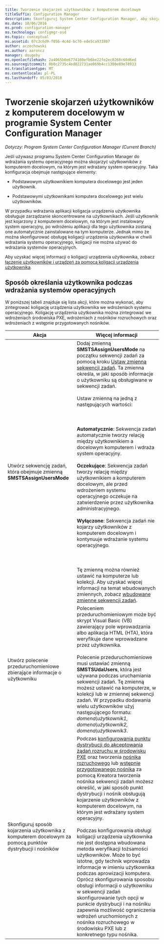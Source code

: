```yaml
---
title: Tworzenie skojarzeń użytkowników z komputerem docelowym
titleSuffix: Configuration Manager
description: Skonfiguruj System Center Configuration Manager, aby skojarzyć użytkowników z komputerów docelowych, podczas wdrażania systemów operacyjnych.
ms.date: 10/06/2016
ms.prod: configuration-manager
ms.technology: configmgr-osd
ms.topic: conceptual
ms.assetid: 07c3c6d9-f056-4c4d-bc70-ede5ca933807
author: aczechowski
ms.author: aaroncz
manager: dougeby
ms.openlocfilehash: 2a4065b0e6774160efb6be22fe2ec8268c60d6ed
ms.sourcegitcommit: 0b0c2735c4ed822731ae069b4cc1380e89e78933
ms.translationtype: MT
ms.contentlocale: pl-PL
ms.lasthandoff: 05/03/2018
---
```

# <a name="associate-users-with-a-destination-computer-in-system-center-configuration-manager"></a>Tworzenie skojarzeń użytkowników z komputerem docelowym w programie System Center Configuration Manager

*Dotyczy: Program System Center Configuration Manager (Current Branch)*

Jeśli używasz programu System Center Configuration Manager do wdrażania systemu operacyjnego można skojarzyć użytkowników z komputerem docelowym, na którym jest wdrażany system operacyjny. Taka konfiguracja obejmuje następujące elementy:  

-   Podstawowym użytkownikiem komputera docelowego jest jeden użytkownik.  

-   Podstawowymi użytkownikami komputera docelowego jest wielu użytkowników.  

 W przypadku wdrażania aplikacji koligacja urządzenia użytkownika obsługuje zarządzanie skoncentrowane na użytkownikach. Jeśli użytkownik jest kojarzony z komputerem docelowym, na którym jest instalowany system operacyjny, po wdrożeniu aplikacji dla tego użytkownika zostaną one automatycznie zainstalowane na tym komputerze. Jednak mimo że można skonfigurować obsługę koligacji urządzenia użytkownika w chwili wdrażania systemu operacyjnego, koligacji nie można używać do wdrażania systemów operacyjnych.  

 Aby uzyskać więcej informacji o koligacji urządzenia użytkownika, zobacz [łączenie użytkowników i urządzeń za pomocą koligacji urządzenia użytkownika](../../apps/deploy-use/link-users-and-devices-with-user-device-affinity.md).  

## <a name="how-to-specify-a-user-when-you-deploy-operating-systems"></a>Sposób określania użytkownika podczas wdrażania systemów operacyjnych  
 W poniższej tabeli znajduje się lista akcji, które można wykonać, aby zintegrować koligację urządzenia użytkownika we wdrożeniach systemu operacyjnego. Koligację urządzenia użytkownika można zintegrować we wdrożeniach środowiska PXE, wdrożeniach z nośników rozruchowych oraz wdrożeniach z wstępnie przygotowanych nośników.  

|Akcja|Więcej informacji|  
|------------|----------------------|  
|Utwórz sekwencję zadań, która obejmuje zmienną **SMSTSAssignUsersMode**|Dodaj zmienną **SMSTSAssignUsersMode** na początku sekwencji zadań za pomocą kroku [Ustaw zmienną sekwencji zadań](../../osd/understand/task-sequence-steps.md#BKMK_SetTaskSequenceVariable). Ta zmienna określa, w jaki sposób informacje o użytkowniku są obsługiwane w sekwencji zadań.<br /><br /> Ustaw zmienną na jedną z następujących wartości:<br /><br /> <br /><br /> **Automatycznie**: Sekwencja zadań automatycznie tworzy relację między użytkownikiem a docelowym komputerem i wdraża system operacyjny.<br /><br /> **Oczekujące**: Sekwencja zadań tworzy relację między użytkownikiem a komputerem docelowym, ale przed wdrożeniem systemu operacyjnego oczekuje na zatwierdzenie przez użytkownika administracyjnego.<br /><br /> **Wyłączone**: Sekwencja zadań nie kojarzy użytkowników z komputerem docelowym i kontynuuje wdrażanie systemu operacyjnego.<br /><br /> <br /><br /> Tę zmienną można również ustawić na komputerze lub kolekcji. Aby uzyskać więcej informacji na temat wbudowanych zmiennych, zobacz [wbudowane zmienne sekwencji zadań](../../osd/understand/task-sequence-built-in-variables.md).|  
|Utwórz polecenie przeduruchomieniowe zbierające informacje o użytkowniku|Poleceniem przeduruchomieniowym może być skrypt Visual Basic (VB) zawierający pole wprowadzania albo aplikacja HTML (HTA), która weryfikuje dane wprowadzane przez użytkownika.<br /><br /> Polecenie przeduruchomieniowe musi ustawiać zmienną **SMSTSUdaUsers**, która jest używana podczas uruchamiania sekwencji zadań. Tę zmienną możesz ustawić na komputerze, w kolekcji lub w zmiennej sekwencji zadań. W przypadku dodawania wielu użytkowników użyj następującego formatu: *domena\użytkownik1, domena\użytkownik2, domena\użytkownik3*.|  
|Skonfiguruj sposób kojarzenia użytkownika z komputerem docelowym za pomocą punktów dystrybucji i nośników|Podczas [konfigurowania punktu dystrybucji do akceptowania żądań rozruchu w środowisku PXE](https://technet.microsoft.com/library/mt627944\(TechNet.10\).aspx#BKMK_PXEDistributionPoint) oraz tworzenia [nośnika rozruchowego](http://technet.microsoft.com/library/mt627921\(TechNet.10\).aspx) lub [wstępnie przygotowanego nośnika](https://technet.microsoft.com/library/mt627922\(TechNet.10\).aspx) za pomocą Kreatora tworzenia nośnika sekwencji zadań możesz określić, w jaki sposób punkt dystrybucji i nośnik obsługują kojarzenie użytkowników z komputerem docelowym, na którym jest wdrażany system operacyjny.<br /><br /> Podczas konfigurowania obsługi koligacji urządzenia użytkownika nie jest dostępna wbudowana metoda weryfikacji tożsamości użytkowników. Może to być istotne, gdy technik wprowadza informacje w imieniu użytkownika podczas aprowizacji komputera. Oprócz skonfigurowania sposobu obsługi informacji o użytkowniku w sekwencji zadań skonfigurowanie tych opcji w punkcie dystrybucji i na nośniku zapewnia możliwość ograniczenia wdrożeń uruchomionych z nośnika rozruchowego w środowisku PXE lub z konkretnego typu nośnika.|  
